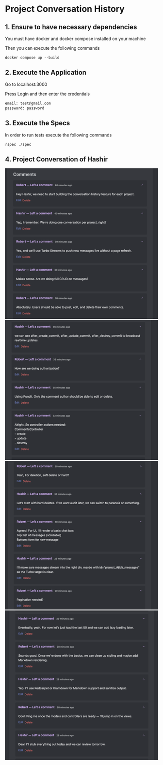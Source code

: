 # Project Conversation History

## 1. Ensure to have necessary dependencies

You must have docker and docker compose installed on your machine

Then you can execute the following commands

```
docker compose up --build
```

## 2. Execute the Application

Go to localhost:3000

Press Login and then enter the credentials

```
email: test@gmail.com
password: password
```

## 3. Execute the Specs

In order to run tests execute the following commands
```
rspec ./spec
```
## 4. Project Conversation of Hashir

![Project Chat](public/1.png)
![Project Chat](public/2.png)
![Project Chat](public/3.png)
![Project Chat](public/4.png)
